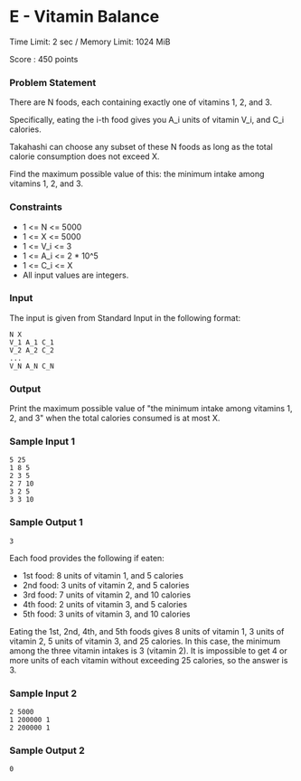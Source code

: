 # E - Vitamin Balance

Time Limit: 2 sec / Memory Limit: 1024 MiB

Score : 450 points

### Problem Statement

There are N foods, each containing exactly one of vitamins 1, 2, and 3.

Specifically, eating the i-th food gives you A_i units of vitamin V_i, and C_i calories.

Takahashi can choose any subset of these N foods as long as the total calorie consumption does not exceed X.

Find the maximum possible value of this: the minimum intake among vitamins 1, 2, and 3.

### Constraints

- 1 <= N <= 5000
- 1 <= X <= 5000
- 1 <= V_i <= 3
- 1 <= A_i <= 2 * 10^5
- 1 <= C_i <= X
- All input values are integers.

### Input

The input is given from Standard Input in the following format:

```
N X
V_1 A_1 C_1
V_2 A_2 C_2
...
V_N A_N C_N
```

### Output

Print the maximum possible value of "the minimum intake among vitamins 1, 2, and 3" when the total calories consumed is at most X.

### Sample Input 1

```
5 25
1 8 5
2 3 5
2 7 10
3 2 5
3 3 10
```

### Sample Output 1

```
3
```

Each food provides the following if eaten:

- 1st food: 8 units of vitamin 1, and 5 calories
- 2nd food: 3 units of vitamin 2, and 5 calories
- 3rd food: 7 units of vitamin 2, and 10 calories
- 4th food: 2 units of vitamin 3, and 5 calories
- 5th food: 3 units of vitamin 3, and 10 calories

Eating the 1st, 2nd, 4th, and 5th foods gives 8 units of vitamin 1, 3 units of vitamin 2, 5 units of vitamin 3, and 25 calories.
In this case, the minimum among the three vitamin intakes is 3 (vitamin 2).
It is impossible to get 4 or more units of each vitamin without exceeding 25 calories, so the answer is 3.

### Sample Input 2

```
2 5000
1 200000 1
2 200000 1
```

### Sample Output 2

```
0
```
